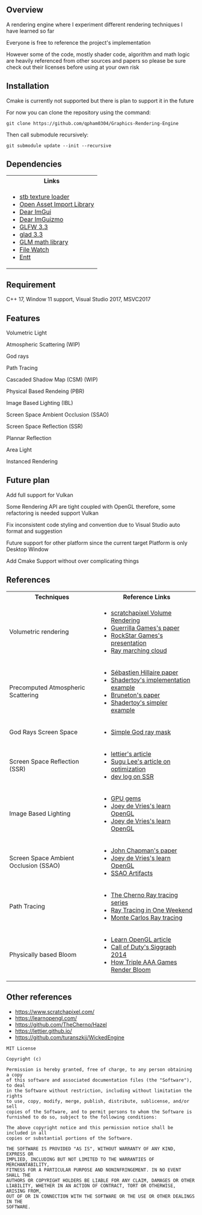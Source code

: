 ## Overview
<p>A rendering engine where I experiment different rendering techniques I have learned so far</p>
<p>Everyone is free to reference the project's implementation</p>
<p>However some of the code, mostly shader code, algorithm and math logic are heavily referenced from other sources and papers so please be sure check out their licenses before using at your own risk</p>


## Installation

<p>Cmake is currently not supported but there is plan to support it in the future</P>
<p>For now you can clone the repository using the command:</p>

```git clone https://github.com/qpham0304/Graphics-Rendering-Engine ```

<p>Then call submodule recursively:</p>

```git submodule update --init --recursive ```


## Dependencies
<table>
  <tr>
    <th>Links</th>
  </tr>
  <tr>
    <td>
      <ul>
        <li><a href="https://github.com/nothings/stb">stb texture loader</a></li>
        <li><a href="https://github.com/assimp/assimp">Open Asset Import Library</a></li>
        <li><a href="https://github.com/ocornut/imgui">Dear ImGui</a></li>
        <li><a href="https://github.com/CedricGuillemet/ImGuizmo">Dear ImGuizmo</a></li>
        <li><a href="https://www.glfw.org/">GLFW 3.3</a></li>
        <li><a href="https://glad.dav1d.de/">glad 3.3</a></li>
        <li><a href="https://github.com/g-truc/glm">GLM math library</a></li>
        <li><a href="https://github.com/ThomasMonkman/filewatch">File Watch</a></li>
        <li><a href="https://github.com/ocornut/imgui">Entt</a></li>
      </ul>
    </td>
  </tr>
  
</table>

## Requirement
C++ 17, Window 11 support, Visual Studio 2017, MSVC2017

## Features
<p>Volumetric Light</p>
<p>Atmospheric Scattering (WIP)</p>
<p>God rays</p>
<p>Path Tracing</p>
<p>Cascaded Shadow Map (CSM) (WIP)</p>
<p>Physical Based Rendeing (PBR)</p>
<p>Image Based Lighting (IBL)</p>
<p>Screen Space Ambient Occlusion (SSAO)</p>
<p>Screen Space Reflection (SSR)</p>
<p>Plannar Reflection</p>
<p>Area Light</p>
<p>Instanced Rendering</p>

## Future plan
<p>Add full support for Vulkan</p>
<p>Some Rendering API are tight coupled with OpenGL therefore, some refactoring is needed support Vulkan</p>
<p>Fix inconsistent code styling and convention due to Visual Studio auto format and suggestion</p>
<p>Future support for other platform since the current target Platform is only Desktop Window</p>
<p>Add Cmake Support without over complicating things</p>

## References
<table>
  <tr>
    <th>Techniques</th>
    <th>Reference Links</th>
  </tr>
  <tr>
    <td>Volumetric rendering</td>
    <td>
      <ul>
        <li><a href="https://www.scratchapixel.com/lessons/3d-basic-rendering/volume-rendering-for-developers/intro-volume-rendering.html">scratchapixel Volume Rendering
</a></li>
        <li><a href="https://www.guerrilla-games.com/read/the-real-time-volumetric-cloudscapes-of-horizon-zero-dawn">Guerrilla Games's paper
</a></li>
        <li><a href="https://youtu.be/9-HTvoBi0Iw?t=7132">RockStar Games's presentation
</a></li>
        <li><a href="https://blog.42yeah.is/rendering/2023/02/11/clouds.html">Ray marching cloud</li>
      </ul>
    </td>
  </tr>
  <tr>
    <td>Precomputed Atmospheric Scattering</td>
    <td>
      <ul>
        <li><a href="https://sebh.github.io/publications/egsr2020.pdf">Sébastien Hillaire paper</a></li>
        <li><a href="https://www.shadertoy.com/view/slSXRW">Shadertoy's implementation example</a></li>
        <li><a href="https://ebruneton.github.io/precomputed_atmospheric_scattering/">Bruneton's paper</a></li>
        <li><a href="https://www.shadertoy.com/view/wlBXWK">Shadertoy's simpler example</a></li>
      </ul>
    </td>
  </tr>
  <tr>
    <td>God Rays Screen Space</td>
    <td>
      <ul>
        <li><a href="https://medium.com/community-play-3d/god-rays-whats-that-5a67f26aeac2">Simple God ray mask</a></li>
      </ul>
    </td>
  </tr>
  <tr>
    <td>Screen Space Reflection (SSR)</td>
    <td>
      <ul>
        <li><a href="https://lettier.github.io/3d-game-shaders-for-beginners/screen-space-reflection.html">lettier's article</a></li>
        <li><a href="https://sugulee.wordpress.com/2021/01/16/performance-optimizations-for-screen-space-reflections-technique-part-1-linear-tracing-method/">Sugu Lee's article on optimization</a></li>
        <li><a href="https://virtexedge.design/shader-series-basic-screen-space-reflections/">dev log on SSR</a></li>
      </ul>
    </td>
  </tr>
  <tr>
    <td>Image Based Lighting</td>
    <td>
      <ul>
        <li><a href="https://developer.nvidia.com/gpugems/gpugems/part-iii-materials/chapter-19-image-based-lighting">GPU gems</a></li>
        <li><a href="https://learnopengl.com/PBR/IBL/Diffuse-irradiance">Joey de Vries's learn OpenGL</a></li>
        <li><a href="https://learnopengl.com/PBR/IBL/Specular-IBL">Joey de Vries's learn OpenGL</a></li>
      </ul>
    </td>
  </tr>
  <tr>
    <td>Screen Space Ambient Occlusion (SSAO)</td>
    <td>
      <ul>
        <li><a href="https://john-chapman-graphics.blogspot.com/2013/01/ssao-tutorial.html">John Chapman's paper</a></li>
        <li><a href="https://learnopengl.com/Advanced-Lighting/SSAO">Joey de Vries's learn OpenGL</a></li>
        <li><a href="https://mtnphil.wordpress.com/2013/06/26/know-your-ssao-artifacts/">SSAO Artifacts</a></li>
      </ul>
    </td>
  </tr>
  <tr>
    <td>Path Tracing</td>
    <td>
      <ul>
        <li><a href="https://www.youtube.com/playlist?list=PLlrATfBNZ98edc5GshdBtREv5asFW3yXl">The Cherno Ray tracing series</a></li>
        <li><a href="https://github.com/RayTracing">Ray Tracing in One Weekend</a></li>
        <li><a href="https://www.shadertoy.com/view/ldtSR2">Monte Carlos Ray tracing</a></li>
      </ul>
    </td>
  </tr>
  <tr>
    <td>Physically based Bloom</td>
    <td>
      <ul>
        <li><a href="https://learnopengl.com/Guest-Articles/2022/Phys.-Based-Bloom"> Learn OpenGL article</a></li>
        <li><a href="https://www.iryoku.com/next-generation-post-processing-in-call-of-duty-advanced-warfare/">Call of Duty's Siggraph 2014</a></li>
        <li><a href="https://www.youtube.com/watch?v=ml-5OGZC7vE">How Triple AAA Games Render Bloom</a></li>
      </ul>
    </td>
  </tr>
</table>


## Other references
<ul>
  <li><a href="https://www.scratchapixel.com/">https://www.scratchapixel.com/</a></li>
  <li><a href="https://learnopengl.com/">https://learnopengl.com/</a></li>
  <li><a href="https://github.com/TheCherno/Hazel">https://github.com/TheCherno/Hazel</a></li>
  <li><a href="https://lettier.github.io/">https://lettier.github.io/</a></li>
  <li><a href="https://github.com/turanszkij/WickedEngine">https://github.com/turanszkij/WickedEngine</a></li>
</ul>


```
MIT License

Copyright (c)

Permission is hereby granted, free of charge, to any person obtaining a copy
of this software and associated documentation files (the "Software"), to deal
in the Software without restriction, including without limitation the rights
to use, copy, modify, merge, publish, distribute, sublicense, and/or sell
copies of the Software, and to permit persons to whom the Software is
furnished to do so, subject to the following conditions:

The above copyright notice and this permission notice shall be included in all
copies or substantial portions of the Software.

THE SOFTWARE IS PROVIDED "AS IS", WITHOUT WARRANTY OF ANY KIND, EXPRESS OR
IMPLIED, INCLUDING BUT NOT LIMITED TO THE WARRANTIES OF MERCHANTABILITY,
FITNESS FOR A PARTICULAR PURPOSE AND NONINFRINGEMENT. IN NO EVENT SHALL THE
AUTHORS OR COPYRIGHT HOLDERS BE LIABLE FOR ANY CLAIM, DAMAGES OR OTHER
LIABILITY, WHETHER IN AN ACTION OF CONTRACT, TORT OR OTHERWISE, ARISING FROM,
OUT OF OR IN CONNECTION WITH THE SOFTWARE OR THE USE OR OTHER DEALINGS IN THE
SOFTWARE.
```

